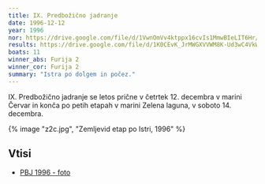 ```yaml
---
title: IX. Predbožično jadranje
date: 1996-12-12
year: 1996
nor: https://drive.google.com/file/d/1VwnOmVv4ktppx16cvIs1MmwBIeLIT6Hr/view?usp=sharing
results: https://drive.google.com/file/d/1K0CEvK_JrMWGXVVWM8K-Ud3wC4VkWm04/view?usp=sharing
boats: 11
winner_abs: Furija 2
winner_cor: Furija 2
summary: "Istra po dolgem in počez."
---
```


IX. Predbožično jadranje se letos prične v četrtek 12. decembra v marini Červar in konča po petih etapah v marini Zelena laguna, v soboto 14. decembra.

{% image "z2c.jpg", "Zemljevid etap po Istri, 1996" %}

## Vtisi
 - [PBJ 1996 - foto](https://photos.app.goo.gl/oMh2AMnrYERwcziP7)
